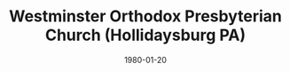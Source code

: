 ---
date: &id001 1980-01-20
end_date: null
location:
  address: 1401 Frankstown Road
  city: Hollidaysburg
  state: PA
minister:
- end: null
  name: Mark Brown
  start: 1980-01-20
  type: pastor
- end: 2014-01-01
  name: Jeremiah W. Montgomery
  start: 2011-01-01
  type: Evangelist
ministers:
- Mark Brown
- Jeremiah W. Montgomery
name: Westminster Orthodox Presbyterian Church
names:
- end: null
  name: Westminster Orthodox Presbyterian Church
  start: 1980-01-20
origination_date: *id001
raw_data: "PA Hollidaysburg\n\nWestminster Orthodox Presbyterian Church  (January\
  \ 20, 1980\u2013 )\n1401 Frankstown Road\nPastor: Mark Brown, 1980\u2013\nEvangelist:\
  \ Jeremiah W. Montgomery, 2011\u201314"
received_from: null
states:
- PA
status:
  active: true
  end_date: null
  reason: null
  received_from: null
  withdrawal_to: null
title: Westminster Orthodox Presbyterian Church (Hollidaysburg PA)

---